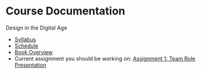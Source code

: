 # Course Documentation
Design in the Digital Age

- [Syllabus](syllabus.md)
- [Schedule](schedule.md)
- [Book Overview](book-overview.md)
- Current assignment you should be working on: [Assignment 1: Team Role Presentation](assignment01-team-role-presentation/instructions.md)
